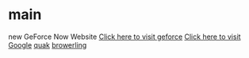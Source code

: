 # main
new
GeForce Now Website
<a href="https://play.geforcenow.com/mall/">Click here to visit geforce</a>
<a href="https://www.google.com">Click here to visit Google</a>
<a href="https://quackprep.org">quak</a>
<a href="https://browserling.com">browerling</a>
